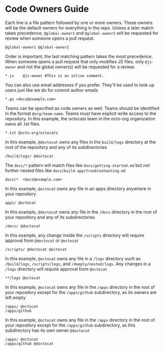 # Code Owners Guide

Each line is a file pattern followed by one or more owners. These owners will be
the default owners for everything in the repo. Unless a later match takes precedence,
`@global-owner1` and `@global-owner2` will be requested for review when someone
opens a pull request.

    @global-owner1 @global-owner2

Order is important; the last matching pattern takes the most precedence. When
someone opens a pull request that only modifies JS files, only `@js-owner` and
not the global owner(s) will be requested for a review.

    *.js    @js-owner #This is an inline comment.

You can also use email addresses if you prefer. They'll be used to look up users
just like we do for commit author emails

    *.go <docs@example.com>

Teams can be specified as code owners as well. Teams should be identified in the
format `@org/team-name`. Teams must have explicit write access to the repository.
In this example, the octocats team in the octo-org organization owns all .txt files.

    *.txt @octo-org/octocats

In this example, `@doctocat` owns any files in the `build/logs` directory at the
root of the repository and any of its subdirectories

    /build/logs/ @doctocat

The `docs/*` pattern will match files like `docs/getting-started.md` but not
further nested files like `docs/build-app/troubleshooting.md`

    docs/*  <docs@example.com>

In this example, `@octocat` owns any file in an apps directory anywhere in your
repository

    apps/ @octocat

In this example, `@doctocat` owns any file in the `/docs` directory in the root
of your repository and any of its subdirectories

    /docs/ @doctocat

In this example, any change inside the `/scripts` directory will require
approval from `@doctocat` or `@octocat`

    /scripts/ @doctocat @octocat

In this example, `@octocat` owns any file in a `/logs` directory such as `/build/logs`,
`/scripts/logs`, and `/deeply/nested/logs`. Any changes in a `/logs` directory
will require approval from `@octocat`

    **/logs @octocat

In this example, `@octocat` owns any file in the `/apps` directory in the root
of your repository except for the `/apps/github` subdirectory, as its owners
are left empty

    /apps/ @octocat
    /apps/github

In this example, `@octocat` owns any file in the `/apps` directory in the root
of your repository except for the `/apps/github` subdirectory, as this
subdirectory has its own owner `@doctocat`

    /apps/ @octocat
    /apps/github @doctocat
